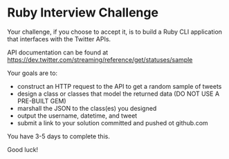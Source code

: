 # Ruby Interview Challenge

Your challenge, if you choose to accept it, is to build a Ruby CLI 
application that interfaces with the Twitter APIs. 

API documentation can be found at https://dev.twitter.com/streaming/reference/get/statuses/sample

Your goals are to:

* construct an HTTP request to the API to get a random sample of tweets
* design a class or classes that model the returned data (DO NOT USE A PRE-BUILT GEM)
* marshall the JSON to the class(es) you designed
* output the username, datetime, and tweet
* submit a link to your solution committed and pushed ot github.com

You have 3-5 days to complete this.  

Good luck!

